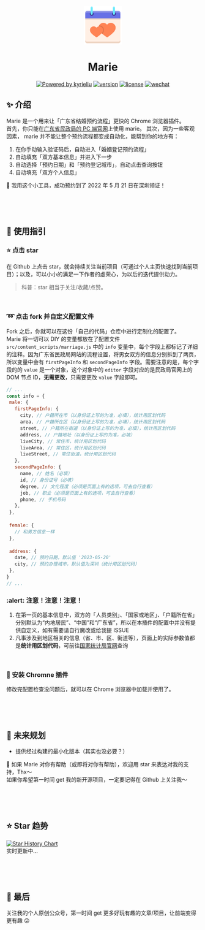<p align="center"><img width="100" src="./images/logo.png" alt="Marie Logo"></p>
<h1 align="center">Marie</h1>
<p align="center">
  <a target="_blank" href="https://kyrieliu.cn"><img src="https://img.shields.io/badge/Powered-kyrieliu-red" alt="Powered by kyrieliu"></a>
  <a href="javascript:void(0)"><img src="https://img.shields.io/badge/Version-1.0.0-blue" alt="version"></a>
  <a href="javascript:void(0)"><img src="https://img.shields.io/badge/License-MIT-blueviolet" alt="license"></a>
  <a target="_blank" href="https://kyrieliu.cn/images/qrcode.jpg"><img src="https://img.shields.io/badge/Consult-Wechat%20Official%20Account-green" alt="wechat"></a>
</p>
  
## :sparkles: 介绍
Marie 是一个用来让「广东省结婚预约流程」更快的 Chrome 浏览器插件。  
首先，你只能在[广东省民政局的 PC 端官网](https://www.gdhy.gov.cn/wsyy/index.jsp)上使用 marie。
其次，因为一些客观因素， marie 并不能让整个预约流程都变成自动化，能帮到你的地方有：  
1. 在你手动输入验证码后，自动进入「婚姻登记预约流程」
2. 自动填充「双方基本信息」并进入下一步
3. 自动选择「预约日期」和「预约登记城市」，自动点击查询按钮
4. 自动填充「双方个人信息」

💍 我用这个小工具，成功预约到了 2022 年 5 月 21 日在深圳领证！  
  
<br><br><br>

## :bookmark: 使用指引
### :star: 点击 star
在 Github 上点击 star，就会持续关注当前项目（可通过个人主页快速找到当前项目）；以及，可以小小的满足一下作者的虚荣心，为以后的迭代提供动力。
> 科普：star 相当于关注/收藏/点赞。  
  
<br>

### :loop: 点击 fork 并自定义配置文件
Fork 之后，你就可以在这份「自己的代码」仓库中进行定制化的配置了。  
Marie 将一切可以 DIY 的变量都放在了配置文件 ```src/content_scripts/marriage.js``` 中的 `info` 变量中，每个字段上都标记了详细的注释。因为广东省民政局网站的流程设置，将男女双方的信息分别拆到了两页，所以变量中会有 `firstPageInfo` 和 `secondPageInfo` 字段。需要注意的是，每个字段的的 `value` 是一个对象，这个对象中的 `editor` 字段对应的是民政局官网上的 DOM 节点 ID，**无需更改**，只需要更改 `value` 字段即可。  
 ```javascript
// ...
const info = {
  male: {
    firstPageInfo: {
      city, // 户籍所在市（以身份证上写的为准，必填），统计用区划代码
      area, // 户籍所在区（以身份证上写的为准，必填），统计用区划代码
      street, // 户籍所在街道（以身份证上写的为准，必填），统计用区划代码
      address, // 户籍地址（以身份证上写的为准，必填）
      liveCity, // 常住市，统计用区划代码
      liveArea, // 常住区，统计用区划代码
      liveStreet, // 常住街道，统计用区划代码
    },
    secondPageInfo: {
      name, // 姓名（必填）
      id, // 身份证号（必填）
      degree, // 文化程度（必须是页面上有的选项，可去自行查看）
      job, // 职业（必须是页面上有的选项，可去自行查看）
      phone, // 手机号码
    },
  },

  female: {
    // 和男方信息一样
  },

  address: {
    date, // 预约日期，默认值 '2023-05-20'
    city, // 预约办理城市，默认值为深圳（统计用区划代码）
  },
}
// ...
```
  
### :alert: 注意！注意！注意！
1. 在第一页的基本信息中，双方的「人员类别」、「国家或地区」、「户籍所在省」分别默认为“内地居民”、“中国”和“广东省”，所以在本插件的配置中并没有提供自定义，如有需要请自行魔改或给我提 ISSUE
2. 凡事涉及到地区相关的信息（省、市、区、街道等），页面上的实际参数值都是**统计用区划代码**，可前往[国家统计局官网](http://www.stats.gov.cn/tjsj/tjbz/tjyqhdmhcxhfdm/2019/44.html)查询
  
<br>

### :rocket: 安装 Chromne 插件
修改完配置检查没问题后，就可以在 Chrome 浏览器中加载并使用了。  
  
<br><br><br>

## :flags: 未来规划
- 提供经过构建的最小化版本（其实也没必要？）
  
:star2: 如果 Marie 对你有帮助（或即将对你有帮助），欢迎用 star 来表达对我的支持，Thx～   
如果你希望第一时间 get 我的新开源项目，一定要记得在 Github 上关注我～
  
<br><br><br>

## :star: Star 趋势
[![Star History Chart](https://api.star-history.com/svg?repos=kkkyrie/marie&type=Date)](https://star-history.com/#kkkyrie/marie&Date)  
实时更新中...

<br><br><br>

## :green_heart: 最后
关注我的个人原创公众号，第一时间 get 更多好玩有趣的文章/项目，让前端变得更有趣 :stuck_out_tongue_closed_eyes:  
<p align="center"><img width="350" alt="" src="https://kyrieliu.cn/images/qrcode2.jpg"></p>
